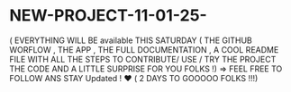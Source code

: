 # NEW-PROJECT-11-01-25-
( EVERYTHING WILL BE available THIS SATURDAY ( THE GITHUB WORFLOW , THE APP , THE FULL DOCUMENTATION , A COOL README FILE WITH ALL THE STEPS TO CONTRIBUTE/ USE / TRY THE PROJECT  THE CODE AND A LITTLE SURPRISE FOR YOU FOLKS !) 
=> FEEL FREE TO FOLLOW ANS STAY Updated ! ❤️    ( 2 DAYS TO GOOOOO FOLKS !!!)
